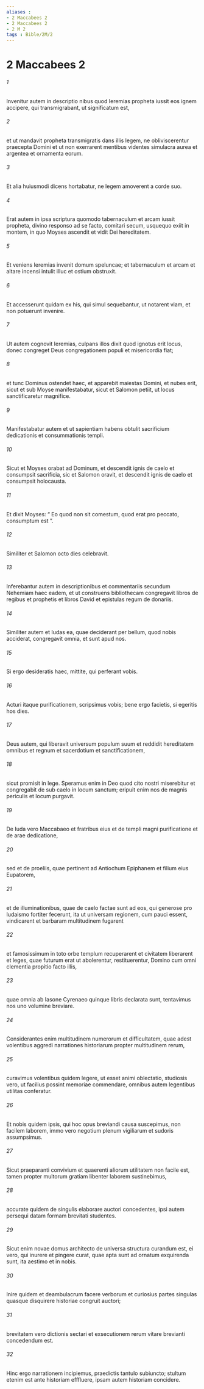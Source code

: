 ```yaml
---
aliases : 
- 2 Maccabees 2
- 2 Maccabees 2
- 2 M 2
tags : Bible/2M/2
---
```


# 2 Maccabees 2

###### 1
Invenitur autem in descriptio nibus quod Ieremias propheta iussit eos ignem accipere, qui transmigrabant, ut significatum est, 
###### 2
et ut mandavit propheta transmigratis dans illis legem, ne obliviscerentur praecepta Domini et ut non exerrarent mentibus videntes simulacra aurea et argentea et ornamenta eorum. 
###### 3
Et alia huiusmodi dicens hortabatur, ne legem amoverent a corde suo. 
###### 4
Erat autem in ipsa scriptura quomodo tabernaculum et arcam iussit propheta, divino responso ad se facto, comitari secum, usquequo exiit in montem, in quo Moyses ascendit et vidit Dei hereditatem. 
###### 5
Et veniens Ieremias invenit domum speluncae; et tabernaculum et arcam et altare incensi intulit illuc et ostium obstruxit. 
###### 6
Et accesserunt quidam ex his, qui simul sequebantur, ut notarent viam, et non potuerunt invenire. 
###### 7
Ut autem cognovit Ieremias, culpans illos dixit quod ignotus erit locus, donec congreget Deus congregationem populi et misericordia fiat; 
###### 8
et tunc Dominus ostendet haec, et apparebit maiestas Domini, et nubes erit, sicut et sub Moyse manifestabatur, sicut et Salomon petiit, ut locus sanctificaretur magnifice. 
###### 9
Manifestabatur autem et ut sapientiam habens obtulit sacrificium dedicationis et consummationis templi. 
###### 10
Sicut et Moyses orabat ad Dominum, et descendit ignis de caelo et consumpsit sacrificia, sic et Salomon oravit, et descendit ignis de caelo et consumpsit holocausta. 
###### 11
Et dixit Moyses: “ Eo quod non sit comestum, quod erat pro peccato, consumptum est ”. 
###### 12
Similiter et Salomon octo dies celebravit.
###### 13
Inferebantur autem in descriptionibus et commentariis secundum Nehemiam haec eadem, et ut construens bibliothecam congregavit libros de regibus et prophetis et libros David et epistulas regum de donariis. 
###### 14
Similiter autem et Iudas ea, quae deciderant per bellum, quod nobis acciderat, congregavit omnia, et sunt apud nos. 
###### 15
Si ergo desideratis haec, mittite, qui perferant vobis.
###### 16
Acturi itaque purificationem, scripsimus vobis; bene ergo facietis, si egeritis hos dies. 
###### 17
Deus autem, qui liberavit universum populum suum et reddidit hereditatem omnibus et regnum et sacerdotium et sanctificationem, 
###### 18
sicut promisit in lege. Speramus enim in Deo quod cito nostri miserebitur et congregabit de sub caelo in locum sanctum; eripuit enim nos de magnis periculis et locum purgavit.
###### 19
De Iuda vero Maccabaeo et fratribus eius et de templi magni purificatione et de arae dedicatione, 
###### 20
sed et de proeliis, quae pertinent ad Antiochum Epiphanem et filium eius Eupatorem, 
###### 21
et de illuminationibus, quae de caelo factae sunt ad eos, qui generose pro Iudaismo fortiter fecerunt, ita ut universam regionem, cum pauci essent, vindicarent et barbaram multitudinem fugarent 
###### 22
et famosissimum in toto orbe templum recuperarent et civitatem liberarent et leges, quae futurum erat ut abolerentur, restituerentur, Domino cum omni clementia propitio facto illis, 
###### 23
quae omnia ab Iasone Cyrenaeo quinque libris declarata sunt, tentavimus nos uno volumine breviare. 
###### 24
Considerantes enim multitudinem numerorum et difficultatem, quae adest volentibus aggredi narrationes historiarum propter multitudinem rerum, 
###### 25
curavimus volentibus quidem legere, ut esset animi oblectatio, studiosis vero, ut facilius possint memoriae commendare, omnibus autem legentibus utilitas conferatur. 
###### 26
Et nobis quidem ipsis, qui hoc opus breviandi causa suscepimus, non facilem laborem, immo vero negotium plenum vigiliarum et sudoris assumpsimus. 
###### 27
Sicut praeparanti convivium et quaerenti aliorum utilitatem non facile est, tamen propter multorum gratiam libenter laborem sustinebimus, 
###### 28
accurate quidem de singulis elaborare auctori concedentes, ipsi autem persequi datam formam brevitati studentes. 
###### 29
Sicut enim novae domus architecto de universa structura curandum est, ei vero, qui inurere et pingere curat, quae apta sunt ad ornatum exquirenda sunt, ita aestimo et in nobis. 
###### 30
Inire quidem et deambulacrum facere verborum et curiosius partes singulas quasque disquirere historiae congruit auctori; 
###### 31
brevitatem vero dictionis sectari et exsecutionem rerum vitare brevianti concedendum est. 
###### 32
Hinc ergo narrationem incipiemus, praedictis tantulo subiuncto; stultum etenim est ante historiam efffluere, ipsam autem historiam concidere.
